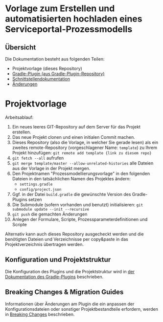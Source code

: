 # Vorlage zum Erstellen und automatisierten hochladen eines Serviceportal-Prozessmodells

## Übersicht
Die Dokumentation besteht aus folgenden Teilen:

* Projektvorlage (dieses Repository)
* [Gradle-Plugin (aus Gradle-Plugin-Repository)](plugin.md)
* [Schnittstellendokumentation](schnittstelle.md) 
* [Änderungen](changelog.md)

# Projektvorlage

Arbeitsablauf:

1. Ein neues leeres GIT-Repository auf dem Server für das Projekt erstellen. 
1. Das neue Projekt clonen und einen initialen Commit machen.
1. Dieses Repository (also die Vorlage, in welcher Sie gerade lesen) als ein zweites remote-Repository 
(vorgeschlagener Name: `template`) zu Ihrem Projekt hinzufügen: `git remote add template {link zu diesem repo}`
1. `git fetch --all` aufrufen
1. `git merge template/master --allow-unrelated-histories` alle Dateien aus der Vorlage in der Projekt mergen.
1. Den Projektnamen "Prozessmodellierungsvorlage" in den folgenden Dateien in den tatsächlichen Namen des Projektes ändern:
   - `settings.gradle`
   - `config/project.json`
1. Ggf. in der Datei `build.gradle` die gewünschte Version des Gradle-Plugins setzen     
1. Die Submodule (sofern vorhanden und benutzt) initialisieren: `git submodule update --init --recursive`
1. `git push` die gemachten Änderungen
1. Anlegen der Formulare, Scripte, Prozessparameterdefinitionen und Scripte 

Alternativ kann auch dieses Repository ausgecheckt werden und die benötigten Dateien 
und Verzeichnisse per copy&paste in das Projektverzeichnis übertragen werden.

## Konfiguration und Projektstruktur

Die Konfiguration des Plugins und die Projektstruktur wird in 
[der Dokumentation des Gradle-Plugins](plugin.md) beschrieben.

## Breaking Changes & Migration Guides

Informationen über Änderungen am Plugin die ein anpassen der Konfigurationsdateien 
oder sonstiger Projektbestandteile erfordern, werden in [Breaking Changes](migration.md) beschrieben.
